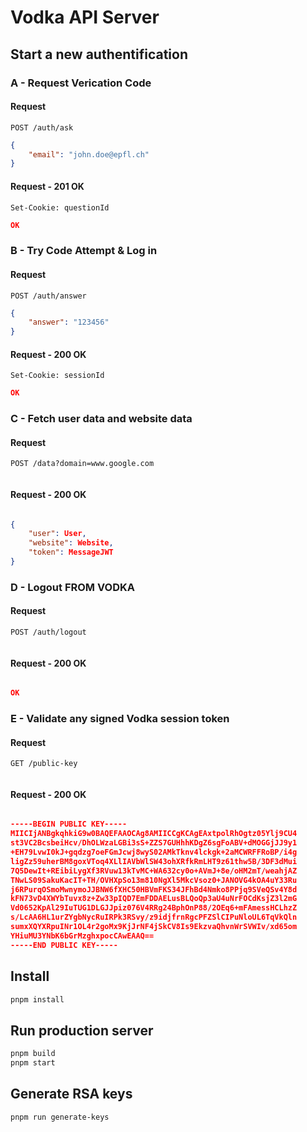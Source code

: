 # Vodka API Server

## Start a new authentification

### A - Request Verication Code

#### Request

```http
POST /auth/ask
```

```json
{
	"email": "john.doe@epfl.ch"
}
```

#### Request - 201 OK

```http
Set-Cookie: questionId
```

```json
OK
```

### B - Try Code Attempt & Log in

#### Request

```http
POST /auth/answer
```

```json
{
	"answer": "123456"
}
```

#### Request - 200 OK

```http
Set-Cookie: sessionId
```

```json
OK
```

### C - Fetch user data and website data

#### Request

```http
POST /data?domain=www.google.com
```

```json

```

#### Request - 200 OK

```http

```

```json
{
    "user": User,
    "website": Website,
    "token": MessageJWT
}
```

### D - Logout FROM VODKA

#### Request

```http
POST /auth/logout
```

```json

```

#### Request - 200 OK

```http

```

```json
OK
```

### E - Validate any signed Vodka session token

#### Request

```http
GET /public-key
```

```json

```

#### Request - 200 OK

```http

```

```json
-----BEGIN PUBLIC KEY-----
MIICIjANBgkqhkiG9w0BAQEFAAOCAg8AMIICCgKCAgEAxtpolRhOgtz05Ylj9CU4
st3VC2BcsbeiHcv/DhOLWzaLGBi3sS+ZZS7GUHhhKDgZ6sgFoABV+dMOGGjJJ9y1
+EH79LvwI0kJ+gqdzg7oeFGmJcwj8wyS02AMkTknv4lckgk+2aMCWRFFRoBP/i4g
ligZz59uherBM8goxVToq4XLlIAVbWlSW43ohXRfkRmLHT9z61thw5B/3DF3dMui
7Q5DewIt+REibiLygXf3RVuw13kTvMC+WA632cy0o+AVmJ+8e/oHM2mT/weahjAZ
TNwLS09SakuKacIT+TH/OVHXpSo13m810NgXl5MkcVsoz0+JANOVG4kOA4uY33Ru
j6RPurqOSmoMwnymoJJBNW6fXHC50HBVmFKS34JFhBd4Nmko8PPjq9SVeQSv4Y8d
kFN73vD4XWYbTuvx8z+Zw33pIQD7EmFDDAELusBLQoQp3aU4uNrFOCdKsjZ3l2mG
Vd0652KpAl29IuTUG1DLGJJpiz076V4RRg24BphOnP88/2OEq6+mFAmessHCLhzZ
s/LcAA6HL1urZYgbNycRuIRPk3RSvy/z9idjfrnRgcPFZSlCIPuNloUL6TqVkQln
sumxXQYXRpuINr1OL4r2goMx9KjJrNF4jSkCV8Is9EkzvaQhvnWrSVWIv/xd65om
YHiuMU3YNbK6bGrMzghxpocCAwEAAQ==
-----END PUBLIC KEY-----
```

## Install

```bash
pnpm install
```

## Run production server

```bash
pnpm build
pnpm start
```

## Generate RSA keys

```bash
pnpm run generate-keys
```
